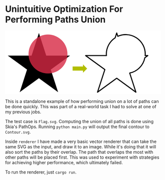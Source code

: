 # Unintuitive Optimization For Performing Paths Union

<svg width="100%" viewBox="0 0 600 245">
  <rect x="0" y="0" width="600" height="245" fill="white"></rect>
  <path d="M56 237 L130 9 L204 237 L10 96 H250Z" fill="black"></path>
  <path d="M90 90 A75 75 0 1 0 240 90 A75 75 0 0 0 90 90Z" fill="oklch(57.35% 0.2072 19.06)" fill-opacity="0.8"></path>
  <path d="M260 154 v-16 h40 v-8 l16 16 l-16 16 v-8z" fill="oklch(76.47% 0.1825 114.35)"></path>
  <path d="m 430 9 l -5.9785 18.4199 a 75 75 0 0 0 -34.0215 62.5801 a 75 75 0 0 0 0.4492 6 l -80.4492 0 l 74.248 53.9648 l -28.248 87.0352 l 74 -53.7832 l 74 53.7832 l -23.9004 -73.6406 a 75 75 0 0 0 58.3242 -58.9453 l 11.5762 -8.4141 l -10.4492 0 a 75 75 0 0 0 0.4492 -6 a 75 75 0 0 0 -105.834 -68.1621 l -4.166 -12.8379 z" stroke="black" fill="transparent" stroke-width="4" stroke-linecap="round" stroke-linejoin="round"></path>
</svg>

This is a standalone example of how performing union on a lot of paths can be done quickly. This was part of a real-world task I had to solve at one of my previous jobs.

The test case is `Flag.svg`. Computing the union of all paths is done using Skia's PathOps. Running `python main.py` will output the final contour to `Contour.svg`.

Inside `renderer` I have made a very basic vector renderer that can take the same SVG as the input, and draw it to an image. While it's doing that it will also sort the paths by their overlap. The path that overlaps the most with other paths will be placed first. This was used to experiment with strategies for achieving higher performance, which ultimately failed.

To run the renderer, just `cargo run`.
